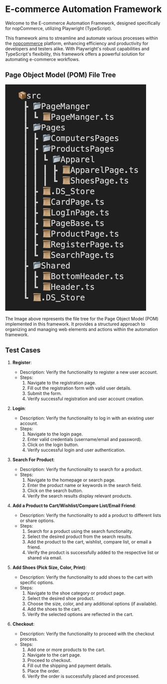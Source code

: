 # E-commerce Automation Framework

Welcome to the E-commerce Automation Framework, designed specifically for nopCommerce, utilizing Playwright (TypeScript).

This framework aims to streamline and automate various processes within the [nopcommerce](https://demo.nopcommerce.com/) platform, enhancing efficiency and productivity for developers and testers alike. With Playwright's robust capabilities and TypeScript's flexibility, this framework offers a powerful solution for automating e-commerce workflows.

## Page Object Model (POM) File Tree
![POM File Tree](Images/scrTree.png)

The Image above represents the file tree for the Page Object Model (POM) implemented in this framework. It provides a structured approach to organizing and managing web elements and actions within the automation framework.

## Test Cases

1. **Register**: 
   - Description: Verify the functionality to register a new user account.
   - Steps:
     1. Navigate to the registration page.
     2. Fill out the registration form with valid user details.
     3. Submit the form.
     4. Verify successful registration and user account creation.

2. **Login**: 
   - Description: Verify the functionality to log in with an existing user account.
   - Steps:
     1. Navigate to the login page.
     2. Enter valid credentials (username/email and password).
     3. Click on the login button.
     4. Verify successful login and user authentication.

3. **Search For Product**: 
   - Description: Verify the functionality to search for a product.
   - Steps:
     1. Navigate to the homepage or search page.
     2. Enter the product name or keywords in the search field.
     3. Click on the search button.
     4. Verify the search results display relevant products.

4. **Add a Product to Cart/Wishlist/Compare List/Email Friend**: 
   - Description: Verify the functionality to add a product to different lists or share options.
   - Steps:
     1. Search for a product using the search functionality.
     2. Select the desired product from the search results.
     3. Add the product to the cart, wishlist, compare list, or email a friend.
     4. Verify the product is successfully added to the respective list or shared via email.

5. **Add Shoes (Pick Size, Color, Print)**: 
   - Description: Verify the functionality to add shoes to the cart with specific options.
   - Steps:
     1. Navigate to the shoe category or product page.
     2. Select the desired shoe product.
     3. Choose the size, color, and any additional options (if available).
     4. Add the shoes to the cart.
     5. Verify the selected options are reflected in the cart.

6. **Checkout**: 
   - Description: Verify the functionality to proceed with the checkout process.
   - Steps:
     1. Add one or more products to the cart.
     2. Navigate to the cart page.
     3. Proceed to checkout.
     4. Fill out the shipping and payment details.
     5. Place the order.
     6. Verify the order is successfully placed and processed.


